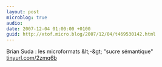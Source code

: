 ```yaml
---
layout: post
microblog: true
audio: 
date: 2007-12-04 01:00:00 +0100
guid: http://xtof.micro.blog/2007/12/04/t469530142.html
---
```

Brian Suda : les microformats &amp;lt;-&amp;gt; "sucre sémantique" [tinyurl.com/2zmq6b](http://tinyurl.com/2zmq6b)
